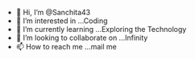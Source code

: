 - 👋 Hi, I’m @Sanchita43
- 👀 I’m interested in ...Coding
- 🌱 I’m currently learning ...Exploring the Technology
- 💞️ I’m looking to collaborate on ...Infinity
- 📫 How to reach me ...mail me 

<!---
Sanchita43/Sanchita43 is a ✨ special ✨ repository because its `README.md` (this file) appears on your GitHub profile.
You can click the Preview link to take a look at your changes.
--->
